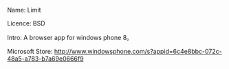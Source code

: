 Name: Limit

Licence: BSD

Intro: A browser app for windows phone 8。

Microsoft Store: http://www.windowsphone.com/s?appid=6c4e8bbc-072c-48a5-a783-b7a69e0666f9
